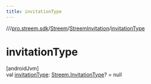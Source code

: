```yaml
---
title: invitationType
---
```

//[<root>](../../../../index.html)/[pro.streem.sdk](../../index.html)/[Streem](../index.html)/[StreemInvitation](index.html)/[invitationType](invitation-type.html)



# invitationType



[androidJvm]\
val [invitationType](invitation-type.html): [Streem.InvitationType](../-invitation-type/index.html)? = null




